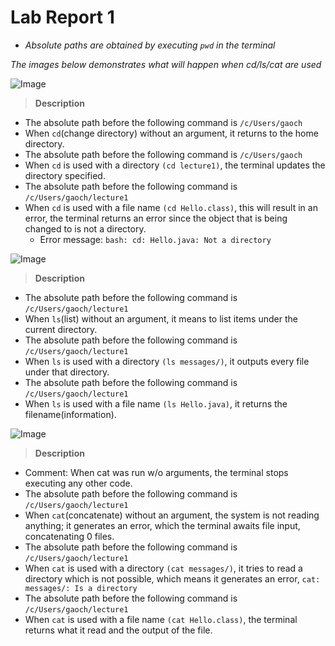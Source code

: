 # Lab Report 1
* *Absolute paths are obtained by executing `pwd` in the terminal*
  
*The images below demonstrates what will happen when cd/ls/cat are used*

![Image](https://rxwy.github.io/cse15l-lab-reports/labreport1/img/cd.png)
> **Description**

* The absolute path before the following command is `/c/Users/gaoch`
* When `cd`(change directory) without an argument, it returns to the home directory.
* The absolute path before the following command is `/c/Users/gaoch`
* When `cd` is used with a directory `(cd lecture1)`, the terminal updates the directory specified.
* The absolute path before the following command is `/c/Users/gaoch/lecture1`
* When `cd` is used with a file name `(cd Hello.class)`, this will result in an error, the terminal returns an error since the object that is being changed to is not a directory.
  * Error message: `bash: cd: Hello.java: Not a directory`


![Image](https://rxwy.github.io/cse15l-lab-reports/labreport1/img/ls.png)
> **Description**
* The absolute path before the following command is `/c/Users/gaoch/lecture1`
* When `ls`(list) without an argument, it means to list items under the current directory.
* The absolute path before the following command is `/c/Users/gaoch/lecture1`
* When `ls` is used with a directory `(ls messages/)`, it outputs every file under that directory.
* The absolute path before the following command is `/c/Users/gaoch/lecture1`
* When `ls` is used with a file name `(ls Hello.java)`, it returns the filename(information). 

![Image](https://rxwy.github.io/cse15l-lab-reports/labreport1/img/cat.png)
> **Description**
* Comment: When cat was run w/o arguments, the terminal stops executing any other code.
* The absolute path before the following command is `/c/Users/gaoch/lecture1`
* When `cat`(concatenate) without an argument, the system is not reading anything; it generates an error, which the terminal awaits file input, concatenating 0 files.
* The absolute path before the following command is `/c/Users/gaoch/lecture1`
* When `cat` is used with a directory `(cat messages/)`, it tries to read a directory which is not possible, which means it generates an error, `cat: messages/: Is a directory`
* The absolute path before the following command is `/c/Users/gaoch/lecture1`
* When `cat` is used with a file name `(cat Hello.class)`, the terminal returns what it read and the output of the file.
